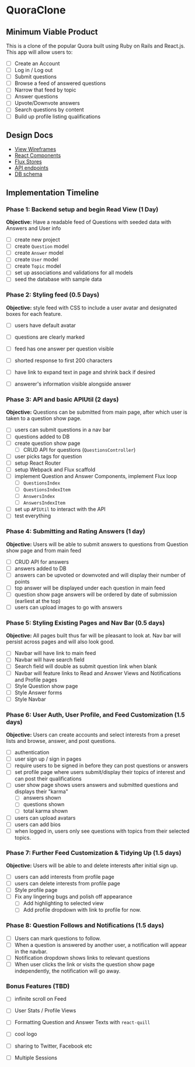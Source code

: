 # QuoraClone


## Minimum Viable Product

This is a clone of the popular Quora built using Ruby on Rails and React.js. This app will allow users to:

- [ ] Create an Account
- [ ] Log in / Log out
- [ ] Submit questions
- [ ] Browse a feed of answered questions
- [ ] Narrow that feed by topic
- [ ] Answer questions
- [ ] Upvote/Downvote answers
- [ ] Search questions by content
- [ ] Build up profile listing qualifications

## Design Docs
* [View Wireframes][views]
* [React Components][components]
* [Flux Stores][stores]
* [API endpoints][api-endpoints]
* [DB schema][schema]

[views]: ./docs/views.md
[components]: ./docs/components.md
[stores]: ./docs/stores.md
[api-endpoints]: ./docs/api-endpoints.md
[schema]: ./docs/schema.md

## Implementation Timeline


### Phase 1: Backend setup and begin Read View (1 Day)

**Objective:** Have a readable feed of Questions with seeded data with Answers and User info

- [ ] create new project
- [ ] create `Question` model
- [ ] create `Answer` model
- [ ] create `User` model
- [ ] create `Topic` model
- [ ] set up associations and validations for all models
- [ ] seed the database with sample data

### Phase 2: Styling feed (0.5 Days)

**Objective:** style feed with CSS to include a user avatar and designated boxes for each feature.

- [ ] users have default avatar
- [ ] questions are clearly marked
- [ ] feed has one answer per question visible
- [ ] shorted response to first 200 characters
- [ ] have link to expand text in page and shrink back if desired
- [ ] answerer's information visible alongside answer


### Phase 3: API and basic APIUtil (2 days)

**Objective:** Questions can be submitted from main page, after which user is taken to a question show page.

- [ ] users can submit questions in a nav bar
- [ ] questions added to DB
- [ ] create question show page
  - [ ] CRUD API for questions (`QuestionsController`)
- [ ] user picks tags for question
- [ ] setup React Router
- [ ] setup Webpack and Flux scaffold
- [ ] implement Question and Answer Components, implement Flux loop
  - [ ] `QuestionsIndex`
  - [ ] `QuestionsIndexItem`
  - [ ] `AnswersIndex`
  - [ ] `AnswersIndexItem`
- [ ] set up `APIUtil` to interact with the API
- [ ] test everything

### Phase 4: Submitting and Rating Answers (1 day)

**Objective:** Users will be able to submit answers to questions from Question show page and from main feed

- [ ] CRUD API for answers
- [ ] answers added to DB
- [ ] answers can be upvoted or downvoted and will display their number of points
- [ ] top answer will be displayed under each question in main feed
- [ ] question show page answers will be ordered by date of submission (earliest at the top)
- [ ] users can upload images to go with answers

### Phase 5: Styling Existing Pages and Nav Bar (0.5 days)

**Objective:** All pages built thus far will be pleasant to look at. Nav bar will persist across pages and will also look good.

- [ ] Navbar will have link to main feed
- [ ] Navbar will have search field
- [ ] Search field will double as submit question link when blank
- [ ] Navbar will feature links to Read and Answer Views and Notifications and Profile pages
- [ ] Style Question show page
- [ ] Style Answer forms
- [ ] Style Navbar

### Phase 6: User Auth, User Profile, and Feed Customization (1.5 days)

**Objective:** Users can create accounts and select interests from a preset lists and browse, answer, and post questions.

- [ ] authentication
- [ ] user sign up / sign in pages
- [ ] require users to be signed in before they can post questions or answers
- [ ] set profile page where users submit/display their topics of interest and can post their qualifications
- [ ] user show page shows users answers and submitted questions and displays their "karma"
  - [ ] answers shown
  - [ ] questions shown
  - [ ] total karma shown
- [ ] users can upload avatars
- [ ] users can add bios
- [ ] when logged in, users only see questions with topics from their selected topics.

### Phase 7: Further Feed Customization & Tidying Up (1.5 days)

**Objective:** Users will be able to and delete interests after initial sign up.

- [ ] users can add interests from profile page
- [ ] users can delete interests from profile page
- [ ] Style profile page
- [ ] Fix any lingering bugs and polish off appearance
  - [ ] Add highlighting to selected view
  - [ ] Add profile dropdown with link to profile for now.

### Phase 8: Question Follows and Notifications (1.5 days)
- [ ] Users can mark questions to follow.
- [ ] When a question is answered by another user, a notification will appear in the navbar.
- [ ] Notification dropdown shows links to relevant questions
- [ ] When user clicks the link or visits the question show page independently, the notification will go away.

### Bonus Features (TBD)
- [ ] infinite scroll on Feed
- [ ] User Stats / Profile Views
- [ ] Formatting Question and Answer Texts with `react-quill`
- [ ] cool logo
- [ ] sharing to Twitter, Facebook etc
- [ ] Multiple Sessions


























<!--  -->
